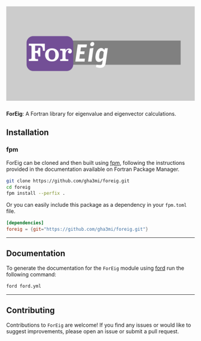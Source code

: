 ![ForEig](media/logo.png)
============

**ForEig**: A Fortran library for eigenvalue and eigenvector calculations.


## Installation

### fpm
ForEig can be cloned and then built using [fpm](https://github.com/fortran-lang/fpm), following the instructions provided in the documentation available on Fortran Package Manager.

```bash
git clone https://github.com/gha3mi/foreig.git
cd foreig
fpm install --perfix .
```

Or you can easily include this package as a dependency in your `fpm.toml` file.

```toml
[dependencies]
foreig = {git="https://github.com/gha3mi/foreig.git"}
```
-----

## Documentation
To generate the documentation for the `ForEig` module using [ford](https://github.com/Fortran-FOSS-Programmers/ford) run the following command:
```bash
ford ford.yml
```
-----

## Contributing
Contributions to `ForEig` are welcome! If you find any issues or would like to suggest improvements, please open an issue or submit a pull request.